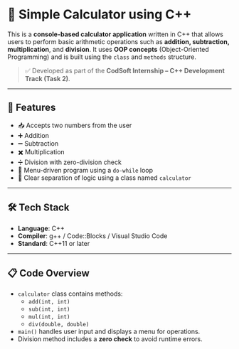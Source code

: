# 🧮 Simple Calculator using C++

This is a **console-based calculator application** written in C++ that allows users to perform basic arithmetic operations such as **addition, subtraction, multiplication**, and **division**. It uses **OOP concepts** (Object-Oriented Programming) and is built using the `class` and `methods` structure.

> ✅ Developed as part of the **CodSoft Internship – C++ Development Track (Task 2)**.

---

## 📌 Features

- 📥 Accepts two numbers from the user
- ➕ Addition
- ➖ Subtraction
- ✖️ Multiplication
- ➗ Division with zero-division check
- 🔁 Menu-driven program using a `do-while` loop
- 🧠 Clear separation of logic using a class named `calculator`

---

## 🛠️ Tech Stack

- **Language**: C++
- **Compiler**: g++ / Code::Blocks / Visual Studio Code
- **Standard**: C++11 or later

---

## 📋 Code Overview

- `calculator` class contains methods:
  - `add(int, int)`
  - `sub(int, int)`
  - `mul(int, int)`
  - `div(double, double)`
- `main()` handles user input and displays a menu for operations.
- Division method includes a **zero check** to avoid runtime errors.
